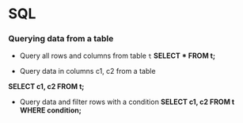 # SQL

### Querying data from a table

- Query all rows and columns from table ``t``      **SELECT * FROM t;**

- Query data in columns c1, c2 from a table

**SELECT c1, c2 FROM t;**


- Query data and filter rows with a condition  **SELECT c1, c2 FROM t
WHERE condition;**

